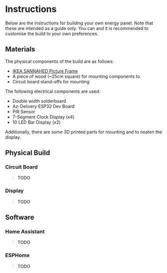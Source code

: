 # Instructions

Below are the instructions for building your own energy panel. Note that these are intended as a guide only. You can and it is recommended to customise the build to your own preferences.

## Materials

The physical components of the build are as follows:

- [IKEA SANNAHED Picture Frame](https://www.ikea.com/gb/en/p/sannahed-frame-black-60459118/)
- A piece of wood (~25cm square) for mounting components to.
- Circuit board stand-offs for mounting

The following electrical components are used:

- Double width solderboard
- Az-Delivery ESP32 Dev Board
- PIR Sensor
- 7-Segment Clock Display (x4)
- 10 LED Bar Display (x2)

Additionally, there are some 3D printed parts for mounting and to neaten the display.

## Physical Build

### Circuit Board

> **TODO**

### Display

> **TODO**

## Software

### Home Assistant

> **TODO**

### ESPHome

> **TODO**
